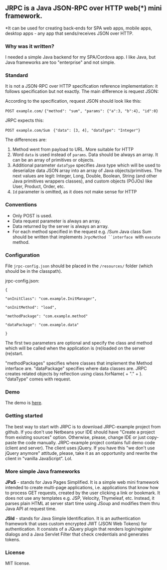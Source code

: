 
## JRPC is a Java JSON-RPC over HTTP web(*) mini framework. 

*It can be used for creating back-ends for SPA web apps, mobile apps, desktop apps - any app that sends/receives JSON over HTTP.


### Why was it written?
I needed a simple Java backend for my SPA/Cordova app. I like Java, but Java frameworks are too "enterprise" and not simple.

### Standard
It is not a JSON-RPC over HTTP specification reference implementation: it follows specification but not exactly. 
The main difference is request JSON: 

According to the specification, request JSON should look like this: 

`POST example.com/`
`{"method": "sum", "params": {"a":3, "b":4}, "id":0}`

JRPC expects this:

`POST example.com/Sum `
`{"data": [3, 4], "dataType": "Integer"}`

The differences are:
1. Method went from payload to URL. More suitable for HTTP
2. Word `data` is used instead of `params`. Data should be always an array. It can be an array of primitives or objects. 
3. Additional parameter `dataType` specifies Java type which will be used to deserialize data JSON array into an array of Java objects/primitives.
   The next values are legit: Integer, Long, Double, Boolean, String (and other Java primitives wrappers classes), 
   and custom objects (POJOs) like User, Product, Order, etc.
4. `Id` parameter is omitted, as it does not make sense for HTTP



### Conventions
- Only POST is used. 
- Data request parameter is always an array.
- Data returned by the server is always an array.
- For each method specified in the request e.g. /Sum Java class Sum should be written that implements `JrpcMethod ``interface `with `execute `method. 
   

### Configuration

File `jrpc-config.json` should be placed in the `/resources/` folder (which should be in the classpath).

jrpc-config.json:

`{`

   `"onInitClass": "com.example.InitManager",`

   `"onInitMethod": "load",`

   `"methodPackage": "com.example.method"`

   `"dataPackage": "com.example.data"  `

`}`

The first two parameters are optional and specify the class and method which will be called when the application is (re)loaded on the server (re)start. 

"methodPackages" specifies where classes that implement the Method interface are. 
"dataPackage" specifies where data classes are. 
JRPC creates related objects by reflection using class.forName(<dataPackage> + "." + <dataType>). "dataType" comes with request. 

 
### Demo
The demo is [here](https://phoneparator.com/jrpc). 

### Getting started
The best way to start with JRPC is to download JRPC-example project from github. If you don't use Netbeans your IDE should have 
"Create a project from existing sources" option. Otherwise, please, change IDE or just copy-paste the code manually. 
JRPC-example project contains full demo code (client and server). 
The client uses jQuery. If you have this "we don't use jQuery anymore" attitude, please, take it as an opportunity and rewrite the client in "vanilla JavaScript". Lol.

### More simple Java frameworks
**JPaS** - stands for Java Pages Simplified. It is a simple web mini framework intended to create multi-page applications, i.e. applications that know
       how to process GET requests, created by the user clicking a link or bookmark. It does not use any templates e.g. JSP, Velocity, Thymeleaf, etc.
       Instead, it parses plain HTML at server start time using JSoup and modifies them thru Java API at request time.  

**JSId** - stands for Java Simple Identification. It is an authentication framework that uses custom encrypted JWT (JSON Web Tokens) for authentication. 
       It consists of a JQuery plugin that renders login/register dialogs and a Java Servlet Filter that check credentials and generates tokens. 
          


### License
MIT license. 
